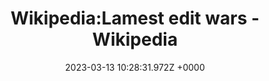 ---
title: "Wikipedia:Lamest edit wars - Wikipedia"
link: "https://en.wikipedia.org/wiki/Wikipedia%3ALamest_edit_wars?wprov=sfla1"
date: "2023-03-13 10:28:31.972Z +0000"
description: 
category: "wikipedia"
---